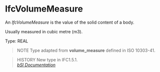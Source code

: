 IfcVolumeMeasure
================
An _IfcVolumeMeasure_ is the value of the solid content of a body.  
  
Usually measured in cubic metre (m3).  
  
Type: REAL  
  
> NOTE  Type adapted from **volume_measure** defined in ISO 10303-41.  
  
> HISTORY  New type in IFC1.5.1.  
[ _bSI
Documentation_](https://standards.buildingsmart.org/IFC/DEV/IFC4_2/FINAL/HTML/schema/ifcmeasureresource/lexical/ifcvolumemeasure.htm)


